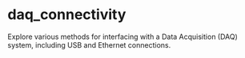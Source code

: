 # daq_connectivity
Explore various methods for interfacing with a Data Acquisition (DAQ) system, including USB and Ethernet connections.
